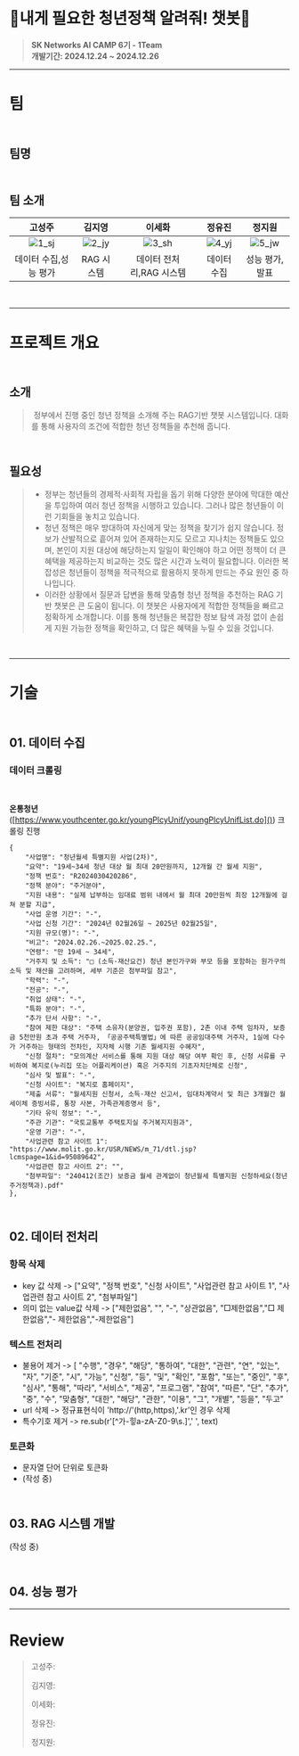 # <br>🧐**내게 필요한 청년정책 알려줘! 챗봇**🤖
> **SK Networks AI CAMP 6기 - 1Team** <br/> **개발기간: 2024.12.24 ~ 2024.12.26**
---

# **팀** <br>
## <br> **팀명** <br>
## <br> **팀 소개** <br>
| 고성주 | 김지영 | 이세화 | 정유진 | 정지원 |
|:----------:|:----------:|:----------:|:----------:|:----------:|
| ![1_sj](https://github.com/user-attachments/assets/9fb495e0-732f-4eb3-9dc0-541eccbcd2e4)| ![2_jy](https://github.com/user-attachments/assets/f3940834-2f8e-4b5d-9988-d85c0f4c6cab)| ![3_sh](https://github.com/user-attachments/assets/8b62f945-e894-49e0-abd4-35f4e5d4010b)| ![4_yj](https://github.com/user-attachments/assets/16dd5434-fd43-42f6-aaa9-1b6b2a90a812)| ![5_jw](https://github.com/user-attachments/assets/4aaa4891-38ea-4679-be53-6d3741c33255)|
| 데이터 수집,성능 평가 | RAG 시스템 | 데이터 전처리,RAG 시스템 | 데이터 수집 | 성능 평가,발표 |
<br>

---

# **프로젝트 개요** <br>
## <br> **소개** <br>
> &nbsp;정부에서 진행 중인 청년 정책을 소개해 주는 RAG기반 챗봇 시스템입니다. 대화를 통해 사용자의 조건에 적합한 청년 정책들을 추천해 줍니다.

## <br> **필요성** <br>
> - 정부는 청년들의 경제적·사회적 자립을 돕기 위해 다양한 분야에 막대한 예산을 투입하여 여러 청년 정책을 시행하고 있습니다. 그러나 많은 청년들이 이런 기회들을 놓치고 있습니다.
> - 청년 정책은 매우 방대하여 자신에게 맞는 정책을 찾기가 쉽지 않습니다. 정보가 산발적으로 흩어져 있어 존재하는지도 모르고 지나치는 정책들도 있으며, 본인이 지원 대상에 해당하는지 일일이 확인해야 하고 어떤 정책이 더 큰 혜택을 제공하는지 비교하는 것도 많은 시간과 노력이 필요합니다. 이러한 복잡성은 청년들이 정책을 적극적으로 활용하지 못하게 만드는 주요 원인 중 하나입니다.
> - 이러한 상황에서 질문과 답변을 통해 맞춤형 청년 정책을 추천하는 RAG 기반 챗봇은 큰 도움이 됩니다. 이 챗봇은 사용자에게 적합한 정책들을 빠르고 정확하게 소개합니다. 이를 통해 청년들은 복잡한 정보 탐색 과정 없이 손쉽게 지원 가능한 정책을 확인하고, 더 많은 혜택을 누릴 수 있을 것입니다.
<br>

---

# **기술** <br>
## <br> **01. 데이터 수집**
### **데이터 크롤링**
<br>

**온통청년** ([https://www.youthcenter.go.kr/youngPlcyUnif/youngPlcyUnifList.do]()) 크롤링 진행<br>

    {
        "사업명": "청년월세 특별지원 사업(2차)",
        "요약": "19세~34세 청년 대상 월 최대 20만원까지, 12개월 간 월세 지원",
        "정책 번호": "R2024030420286",
        "정책 분야": "주거분야",
        "지원 내용": "실제 납부하는 임대료 범위 내에서 월 최대 20만원씩 최장 12개월에 걸쳐 분할 지급",
        "사업 운영 기간": "-",
        "사업 신청 기간": "2024년 02월26일 ~ 2025년 02월25일",
        "지원 규모(명)": "-",
        "비고": "2024.02.26.~2025.02.25.",
        "연령": "만 19세 ~ 34세",
        "거주지 및 소득": "□ (소득·재산요건) 청년 본인가구와 부모 등을 포함하는 원가구의 소득 및 재산을 고려하며, 세부 기준은 첨부파일 참고",
        "학력": "-",
        "전공": "-",
        "취업 상태": "-",
        "특화 분야": "-",
        "추가 단서 사항": "-",
        "참여 제한 대상": "주택 소유자(분양권, 입주권 포함), 2촌 이내 주택 임차자, 보증금 5천만원 초과 주택 거주자, 「공공주택특별법」에 따른 공공임대주택 거주자, 1실에 다수가 거주하는 형태의 전차인, 지자체 시행 기존 월세지원 수혜자",
        "신청 절차": "모의계산 서비스를 통해 지원 대상 해당 여부 확인 후, 신청 서류를 구비하여 복지로(누리집 또는 어플리케이션) 혹은 거주지의 기초자치단체로 신청",
        "심사 및 발표": "-",
        "신청 사이트": "복지로 홈페이지",
        "제출 서류": "월세지원 신청서, 소득·재산 신고서, 임대차계약서 및 최근 3개월간 월세이체 증빙서류, 통장 사본, 가족관계증명서 등",
        "기타 유익 정보": "-",
        "주관 기관": "국토교통부 주택토지실 주거복지지원과",
        "운영 기관": "-",
        "사업관련 참고 사이트 1": "https://www.molit.go.kr/USR/NEWS/m_71/dtl.jsp?lcmspage=1&id=95089642",
        "사업관련 참고 사이트 2": "",
        "첨부파일": "240412(조간) 보증금 월세 관계없이 청년월세 특별지원 신청하세요(청년주거정책과).pdf"
    },


## <br> **02. 데이터 전처리**
### **항목 삭제**
- key 값 삭제 -> ["요약", "정책 번호", "신청 사이트", "사업관련 참고 사이트 1", "사업관련 참고 사이트 2", "첨부파일"]
- 의미 없는 value값 삭제 -> ["제한없음", "", "-", "상관없음", "□제한없음","□ 제한없음","- 제한없음","-제한없음"]
### **텍스트 전처리**
- 불용어 제거 -> [
    "수행", "경우", "해당", "통하여", "대한", "관련", "연", "있는", "자", "기준",
    "시", "가능", "신청", "등", "및", "확인", "포함", "또는", "중인",
    "후", "심사", "통해", "따라", "서비스", "제공", "프로그램", "참여", "따른",
    "단", "추가", "중", "수", "맞춤형", "대한", "해당", "관한", "이용", "그",
    "개별", "등을", "두고"
- url 삭제 -> 정규표현식이 'http://'(http,https),'.kr'인 경우 삭제
- 특수기호 제거 -> re.sub(r'[^가-힣a-zA-Z0-9\s.]',' ', text)
### **토큰화**
- 문자열 단어 단위로 토큰화
- (작성 중)
  


  
## <br> **03. RAG 시스템 개발**
(작성 중)
## <br> **04. 성능 평가**

---

# **Review** <br>

> 고성주:
> 
> 김지영:
> 
> 이세화:
> 
> 정유진:
> 
> 정지원:


















